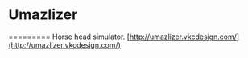 # Umazlizer
=========
Horse head simulator. 
[http://umazlizer.vkcdesign.com/](http://umazlizer.vkcdesign.com/)
